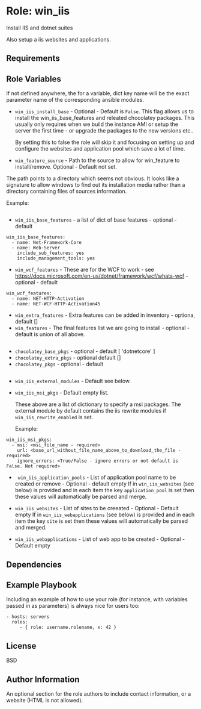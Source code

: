 Role: win_iis
=========

Install IIS and dotnet suites

Also setup a iis websites and applications.

Requirements
------------


Role Variables
--------------

If not defined anywhere, the for a variable, dict key name will be the exact parameter name of the corresponding ansible modules.

- `win_iis_install_base` - Optional - Default is `False`.
  This flag allows us to install the win_iis_base_features and releated
  chocolatey packages. This usually only requires when we build the instance
  AMI or setup the server the first time - or upgrade the packages to the new
  versions etc..

  By setting this to false the role will skip it and focusing on setting up and
  configure the websites and application pool which save a lot of time.

- `win_feature_source` - Path to the source to allow for win_feature to install/remove. Optional - Default not set.

The path points to a directory which seems not obvious. It looks like a signature to allow windows to find out its installation media rather than a directory containing files of sources information.

Example:
```win_feature_source: 'z:\sources\sxs'
```

- `win_iis_base_features` - a list of dict of base features - optional - default
```
win_iis_base_features:
  - name: Net-Framework-Core
  - name: Web-Server
    include_sub_features: yes
    include_management_tools: yes
```
- `win_wcf_features` - These are for the WCF to work - see https://docs.microsoft.com/en-us/dotnet/framework/wcf/whats-wcf - optional - default
```
win_wcf_features:
  - name: NET-HTTP-Activation
  - name: NET-WCF-HTTP-Activation45
```
- `win_extra_features` - Extra features can be added in inventory - optiona, default []
- `win_features` - The final features list we are going to install - optional - default is union of all above.
``` {{ win_iis_base_features + win_wcf_features + win_extra_features }}
```
- `chocolatey_base_pkgs` - optional - default [ 'dotnetcore' ]
- `chocolatey_extra_pkgs` - optional default  []
- `chocolatey_pkgs` - optional - default
``` "{{ chocolatey_base_pkgs + chocolatey_extra_pkgs }}"
```

- `win_iis_external_modules` - Default see below.
- `win_iis_msi_pkgs` - Default empty list.

  These above are a list of dictionary to specify a msi packages. The external
  module by default contains the iis rewrite modules if
  `win_iis_rewrite_enabled` is set.

  Example:
```
win_iis_msi_pkgs:
  - msi: <msi_file_name - required>
    url: <base_url_without_file_name_above_to_download_the_file - required>
    ignore_errors: <True/False - ignore errors or not default is False. Not required>
```


- ` win_iis_application_pools` - List of application pool name to be created or remove - Optional - default empty
    If in `win_iis_websites` (see below) is provided and in each
    item the key `application_pool` is set then these values will automatically be parsed
    and merge.

- `win_iis_websites` - List of sites to be creeated - Optional - Default empty
   If in `win_iis_webapplications` (see below) is provided and in
   each item the key `site` is set then these values will automatically be parsed and merged.

- `win_iis_webapplications` - List of web app to be created - Optional - Default empty


Dependencies
------------


Example Playbook
----------------

Including an example of how to use your role (for instance, with variables passed in as parameters) is always nice for users too:

    - hosts: servers
      roles:
         - { role: username.rolename, x: 42 }

License
-------

BSD

Author Information
------------------

An optional section for the role authors to include contact information, or a website (HTML is not allowed).
